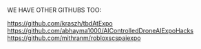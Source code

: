 WE HAVE OTHER GITHUBS TOO:

https://github.com/kraszh/tbdAtExpo
https://github.com/abhayma1000/AIControlledDroneAIExpoHacks
https://github.com/mithranm/robloxscspaiexpo